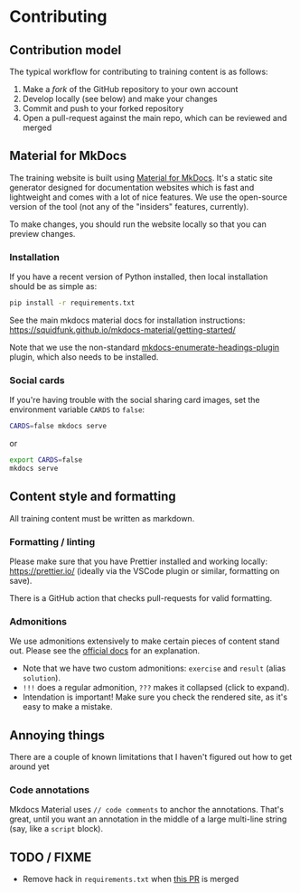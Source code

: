 # Contributing

## Contribution model

The typical workflow for contributing to training content is as follows:

1. Make a _fork_ of the GitHub repository to your own account
2. Develop locally (see below) and make your changes
3. Commit and push to your forked repository
4. Open a pull-request against the main repo, which can be reviewed and merged

## Material for MkDocs

The training website is built using [Material for MkDocs](https://squidfunk.github.io/mkdocs-material/).
It's a static site generator designed for documentation websites which is fast and lightweight and comes with a lot of nice features.
We use the open-source version of the tool (not any of the "insiders" features, currently).

To make changes, you should run the website locally so that you can preview changes.

### Installation

If you have a recent version of Python installed, then local installation should be as simple as:

```bash
pip install -r requirements.txt
```

See the main mkdocs material docs for installation instructions: <https://squidfunk.github.io/mkdocs-material/getting-started/>

Note that we use the non-standard [mkdocs-enumerate-headings-plugin](https://github.com/timvink/mkdocs-enumerate-headings-plugin) plugin, which also needs to be installed.

### Social cards

If you're having trouble with the social sharing card images, set the environment variable `CARDS` to `false`:

```bash
CARDS=false mkdocs serve
```

or

```bash
export CARDS=false
mkdocs serve
```

## Content style and formatting

All training content must be written as markdown.

### Formatting / linting

Please make sure that you have Prettier installed and working locally: <https://prettier.io/> (ideally via the VSCode plugin or similar, formatting on save).

There is a GitHub action that checks pull-requests for valid formatting.

### Admonitions

We use admonitions extensively to make certain pieces of content stand out.
Please see the [official docs](https://squidfunk.github.io/mkdocs-material/reference/admonitions/) for an explanation.

-   Note that we have two custom admonitions: `exercise` and `result` (alias `solution`).
-   `!!!` does a regular admonition, `???` makes it collapsed (click to expand).
-   Intendation is important! Make sure you check the rendered site, as it's easy to make a mistake.

## Annoying things

There are a couple of known limitations that I haven't figured out how to get around yet

### Code annotations

Mkdocs Material uses `// code comments` to anchor the annotations. That's great, until you want an annotation in the middle of a large multi-line string (say, like a `script` block).

## TODO / FIXME

-   Remove hack in `requirements.txt` when [this PR](https://github.com/timvink/mkdocs-enumerate-headings-plugin/pull/33) is merged
